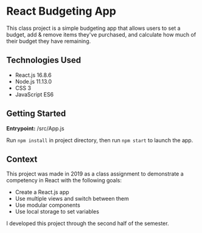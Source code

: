 # React Budgeting App

This class project is a simple budgeting app that allows users to set a budget, add & remove items they've purchased,
and calculate how much of their budget they have remaining.

## Technologies Used

- React.js 16.8.6
- Node.js 11.13.0
- CSS 3
- JavaScript ES6

## Getting Started

**Entrypoint:** /src/App.js

Run `npm install` in project directory, then run `npm start` to launch the app.

## Context

This project was made in 2019 as a class assignment to demonstrate a competency in React with the following goals:

- Create a React.js app
- Use multiple views and switch between them
- Use modular components
- Use local storage to set variables

I developed this project through the second half of the semester.